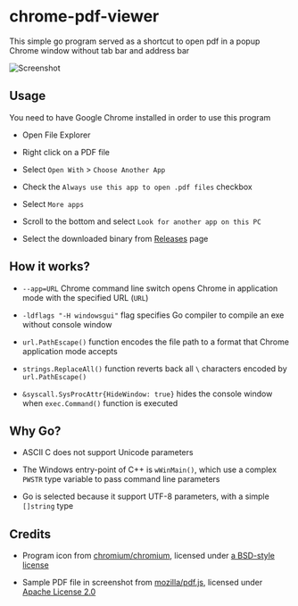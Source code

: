# chrome-pdf-viewer

This simple go program served as a shortcut to open pdf in a popup Chrome window without tab bar and address bar

![Screenshot](https://raw.githubusercontent.com/maxloh/chrome-pdf-viewer/readme/screenshot.png)

## Usage

You need to have Google Chrome installed in order to use this program

- Open File Explorer

- Right click on a PDF file

- Select `Open With` > `Choose Another App`

- Check the `Always use this app to open .pdf files` checkbox

- Select `More apps`

- Scroll to the bottom and select `Look for another app on this PC`

- Select the downloaded binary from [Releases](https://github.com/maxloh/chrome-pdf-viewer/releases) page

## How it works?

- `--app=URL` Chrome command line switch opens Chrome in application mode with the specified URL (`URL`)

- `-ldflags "-H windowsgui"` flag specifies Go compiler to compile an exe without console window

- `url.PathEscape()` function encodes the file path to a format that Chrome application mode accepts

- `strings.ReplaceAll()` function reverts back all `\` characters encoded by `url.PathEscape()`

- `&syscall.SysProcAttr{HideWindow: true}` hides the console window when `exec.Command()` function is executed

## Why Go?

- ASCII C does not support Unicode parameters

- The Windows entry-point of C++ is `wWinMain()`, which use a complex `PWSTR` type variable to pass command line parameters

- Go is selected because it support UTF-8 parameters, with a simple `[]string` type

## Credits

- Program icon from [chromium/chromium](https://github.com/chromium/chromium/blob/2d57e5b8afc6d01b344a8d95d3470d46b35845c5/chrome/browser/resources/settings/icons.html#L114), licensed under [a BSD-style license](https://github.com/chromium/chromium/blob/master/LICENSE)

- Sample PDF file in screenshot from [mozilla/pdf.js](https://github.com/mozilla/pdf.js/blob/f652cf8e5ea127393ee83e6cb30c51ecd6ce91c3/web/compressed.tracemonkey-pldi-09.pdf), licensed under [Apache License 2.0](https://github.com/mozilla/pdf.js/blob/master/LICENSE)
